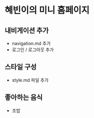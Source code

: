 # 혜빈이의 미니 홈페이지

## 내비게이션 추가

- navigation.md 추가
- 로그인 / 로그아웃 추가

## 스타일 구성

- style.md 파일 추가

## 좋아하는 음식

- 초밥
